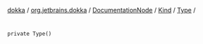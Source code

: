 [dokka](../../../../index.md) / [org.jetbrains.dokka](../../../index.md) / [DocumentationNode](../../index.md) / [Kind](../index.md) / [Type](index.md) / [<init>](_init_.md)

# <init>

```
private Type()
```
